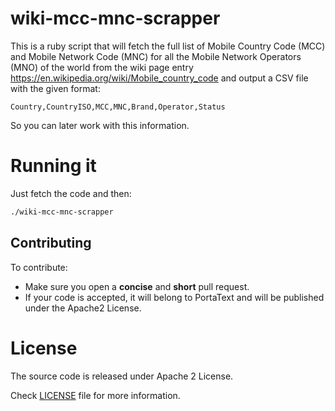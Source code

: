 # wiki-mcc-mnc-scrapper
This is a ruby script that will fetch the full list of Mobile Country Code (MCC)
and Mobile Network Code (MNC) for all the Mobile Network Operators (MNO) of the
world from the wiki page entry https://en.wikipedia.org/wiki/Mobile_country_code
and output a CSV file with the given format:

```
Country,CountryISO,MCC,MNC,Brand,Operator,Status
```

So you can later work with this information.

# Running it
Just fetch the code and then:
```sh
./wiki-mcc-mnc-scrapper
```

## Contributing
To contribute:
 * Make sure you open a **concise** and **short** pull request.
 * If your code is accepted, it will belong to PortaText and will be published
 under the Apache2 License.

# License
The source code is released under Apache 2 License.

Check [LICENSE](https://github.com/marcelog/wiki-mcc-mnc-scrapper/blob/master/LICENSE) file for more information.
